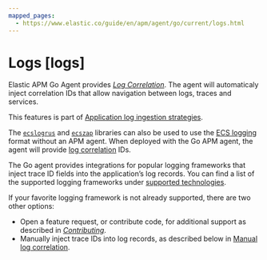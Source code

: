 ```yaml
---
mapped_pages:
  - https://www.elastic.co/guide/en/apm/agent/go/current/logs.html
---
```


# Logs [logs]

Elastic APM Go Agent provides [*Log Correlation*](/reference/log-correlation.md). The agent will automaticaly inject correlation IDs that allow navigation between logs, traces and services.

This features is part of [Application log ingestion strategies](docs-content://solutions/observability/logs/stream-application-logs.md).

The [`ecslogrus`](ecs-logging-go-logrus://docs/reference/index.md) and [`ecszap`](ecs-logging-go-zap://docs/reference/index.md) libraries can also be used to use the [ECS logging](ecs-logging://docs/reference/intro.md) format without an APM agent. When deployed with the Go APM agent, the agent will provide [log correlation](/reference/log-correlation.md) IDs.

The Go agent provides integrations for popular logging frameworks that inject trace ID fields into the application’s log records. You can find a list of the supported logging frameworks under [supported technologies](/reference/supported-technologies.md#supported-tech-logging).

If your favorite logging framework is not already supported, there are two other options:

* Open a feature request, or contribute code, for additional support as described in [*Contributing*](/reference/contributing.md).
* Manually inject trace IDs into log records, as described below in [Manual log correlation](/reference/log-correlation.md#log-correlation-manual).

